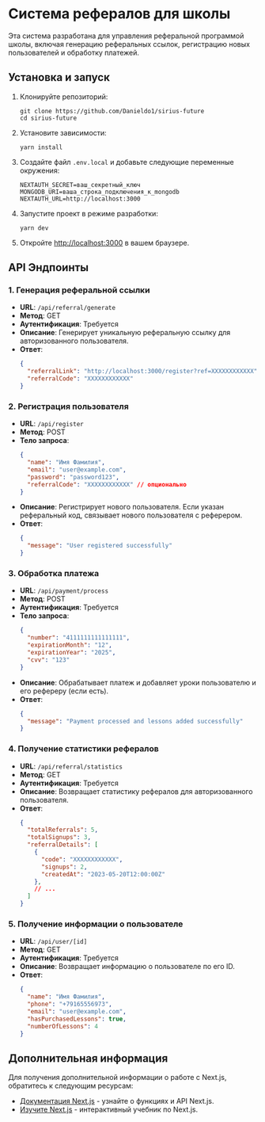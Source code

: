 # Система рефералов для школы

Эта система разработана для управления реферальной программой школы, включая генерацию реферальных ссылок, регистрацию новых пользователей и обработку платежей.

## Установка и запуск

1. Клонируйте репозиторий:
   ```
   git clone https://github.com/Danieldo1/sirius-future
   cd sirius-future
   ```

2. Установите зависимости:
   ```
   yarn install
   ```

3. Создайте файл `.env.local` и добавьте следующие переменные окружения:
   ```
   NEXTAUTH_SECRET=ваш_секретный_ключ
   MONGODB_URI=ваша_строка_подключения_к_mongodb
   NEXTAUTH_URL=http://localhost:3000
   ```

4. Запустите проект в режиме разработки:
   ```
   yarn dev
   ```

5. Откройте [http://localhost:3000](http://localhost:3000) в вашем браузере.

## API Эндпоинты

### 1. Генерация реферальной ссылки
- **URL**: `/api/referral/generate`
- **Метод**: GET
- **Аутентификация**: Требуется
- **Описание**: Генерирует уникальную реферальную ссылку для авторизованного пользователя.
- **Ответ**: 
  ```json
  {
    "referralLink": "http://localhost:3000/register?ref=XXXXXXXXXXXX",
    "referralCode": "XXXXXXXXXXXX"
  }
  ```

### 2. Регистрация пользователя
- **URL**: `/api/register`
- **Метод**: POST
- **Тело запроса**:
  ```json
  {
    "name": "Имя Фамилия",
    "email": "user@example.com",
    "password": "password123",
    "referralCode": "XXXXXXXXXXXX" // опционально
  }
  ```
- **Описание**: Регистрирует нового пользователя. Если указан реферальный код, связывает нового пользователя с реферером.
- **Ответ**: 
  ```json
  {
    "message": "User registered successfully"
  }
  ```

### 3. Обработка платежа
- **URL**: `/api/payment/process`
- **Метод**: POST
- **Аутентификация**: Требуется
- **Тело запроса**:
  ```json
  {
    "number": "4111111111111111",
    "expirationMonth": "12",
    "expirationYear": "2025",
    "cvv": "123"
  }
  ```
- **Описание**: Обрабатывает платеж и добавляет уроки пользователю и его рефереру (если есть).
- **Ответ**: 
  ```json
  {
    "message": "Payment processed and lessons added successfully"
  }
  ```

### 4. Получение статистики рефералов
- **URL**: `/api/referral/statistics`
- **Метод**: GET
- **Аутентификация**: Требуется
- **Описание**: Возвращает статистику рефералов для авторизованного пользователя.
- **Ответ**: 
  ```json
  {
    "totalReferrals": 5,
    "totalSignups": 3,
    "referralDetails": [
      {
        "code": "XXXXXXXXXXXX",
        "signups": 2,
        "createdAt": "2023-05-20T12:00:00Z"
      },
      // ...
    ]
  }
  ```

### 5. Получение информации о пользователе
- **URL**: `/api/user/[id]`
- **Метод**: GET
- **Аутентификация**: Требуется
- **Описание**: Возвращает информацию о пользователе по его ID.
- **Ответ**: 
  ```json
  {
    "name": "Имя Фамилия",
    "phone": "+79165556973",
    "email": "user@example.com",
    "hasPurchasedLessons": true,
    "numberOfLessons": 4
  }
  ```

## Дополнительная информация

Для получения дополнительной информации о работе с Next.js, обратитесь к следующим ресурсам:

- [Документация Next.js](https://nextjs.org/docs) - узнайте о функциях и API Next.js.
- [Изучите Next.js](https://nextjs.org/learn) - интерактивный учебник по Next.js.
